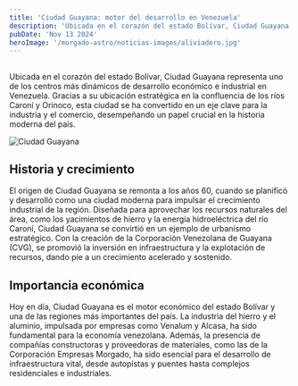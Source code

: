 ```yaml
---
title: 'Ciudad Guayana: motor del desarrollo en Venezuela'
description: 'Ubicada en el corazón del estado Bolívar, Ciudad Guayana representa uno de los centros más dinámicos de desarrollo económico e industrial en Venezuela. Gracias a su ubicación estratégica en la confluencia de los ríos Caroní y Orinoco, esta ciudad se ha convertido en un eje clave para la industria y el comercio, desempeñando un papel crucial en la historia moderna del país.'
pubDate: 'Nov 13 2024'
heroImage: '/morgado-astro/noticias-images/aliviadero.jpg'
---
```






## 



## 




<div class="blog-content">
  <div class="blog-section">
  <p>Ubicada en el corazón del estado Bolívar, Ciudad Guayana representa uno de los centros más dinámicos de desarrollo económico e industrial en Venezuela. Gracias a su ubicación estratégica en la confluencia de los ríos Caroní y Orinoco, esta ciudad se ha convertido en un eje clave para la industria y el comercio, desempeñando un papel crucial en la historia moderna del país.</p>
    
![Ciudad Guayana](/morgado-astro/noticias-images/aliviadero.jpg)
  </div>

  <div class="blog-section">
    <h2>Historia y crecimiento</h2>
    <p>
        El origen de Ciudad Guayana se remonta a los años 60, cuando se planificó y desarrolló como una ciudad moderna para impulsar el crecimiento industrial de la región. Diseñada para aprovechar los recursos naturales del área, como los yacimientos de hierro y la energía hidroeléctrica del río Caroní, Ciudad Guayana se convirtió en un ejemplo de urbanismo estratégico. Con la creación de la Corporación Venezolana de Guayana (CVG), se promovió la inversión en infraestructura y la explotación de recursos, dando pie a un crecimiento acelerado y sostenido.
    </p>
  </div>


  <div class="blog-section">
        <h2>Importancia económica</h2>
    <p>
        Hoy en día, Ciudad Guayana es el motor económico del estado Bolívar y una de las regiones más importantes del país. La industria del hierro y el aluminio, impulsada por empresas como Venalum y Alcasa, ha sido fundamental para la economía venezolana. Además, la presencia de compañías constructoras y proveedoras de materiales, como las de la Corporación Empresas Morgado, ha sido esencial para el desarrollo de infraestructura vital, desde autopistas y puentes hasta complejos residenciales e industriales.</p>
  </div>

</div>

